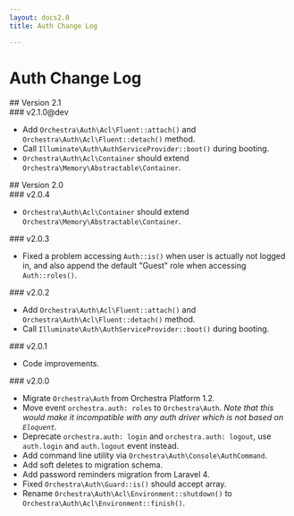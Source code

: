 ```yaml
---
layout: docs2.0
title: Auth Change Log

---
```


# Auth Change Log

<section id="v2.1">
## Version 2.1

<article id="v2.1.0">
### v2.1.0@dev

* Add `Orchestra\Auth\Acl\Fluent::attach()` and `Orchestra\Auth\Acl\Fluent::detach()` method.
* Call `Illuminate\Auth\AuthServiceProvider::boot()` during booting.
* `Orchestra\Auth\Acl\Container` should extend `Orchestra\Memory\Abstractable\Container`.

</article>

</section>

<section id="v2.0">
## Version 2.0

<article id="v2.0.4">
### v2.0.4

* `Orchestra\Auth\Acl\Container` should extend `Orchestra\Memory\Abstractable\Container`.

</article>

<article id="v2.0.3">
### v2.0.3

* Fixed a problem accessing `Auth::is()` when user is actually not logged in, and also append the default "Guest" role when accessing `Auth::roles()`.

</article>

<article id="v2.0.2">
### v2.0.2

* Add `Orchestra\Auth\Acl\Fluent::attach()` and `Orchestra\Auth\Acl\Fluent::detach()` method.
* Call `Illuminate\Auth\AuthServiceProvider::boot()` during booting.

</article>

<article id="v2.0.1">
### v2.0.1

* Code improvements.

</article>

<article id="v2.0.0">
### v2.0.0

* Migrate `Orchestra\Auth` from Orchestra Platform 1.2.
* Move event `orchestra.auth: roles` to `Orchestra\Auth`. *Note that this would make it incompatible with any auth driver which is not based on `Eloquent`.*
* Deprecate `orchestra.auth: login` and `orchestra.auth: logout`, use `auth.login` and `auth.logout` event instead.
* Add command line utility via `Orchestra\Auth\Console\AuthCommand`.
* Add soft deletes to migration schema.
* Add password reminders migration from Laravel 4.
* Fixed `Orchestra\Auth\Guard::is()` should accept array.
* Rename `Orchestra\Auth\Acl\Environment::shutdown()` to `Orchestra\Auth\Acl\Environment::finish()`.

</article>

</section>
